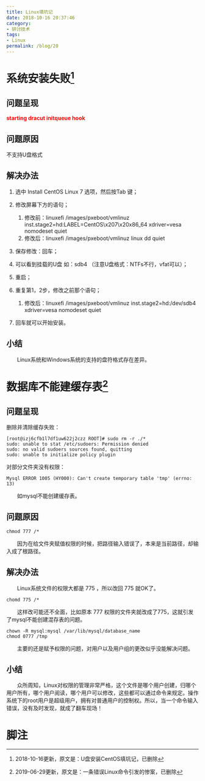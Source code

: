 ```yaml
---
title: Linux填坑记
date: 2018-10-16 20:37:46
category:
- 研讨技术
tags:
- Linux
permalink: /blog/20
---
```



# 系统安装失败[^1]

## 问题呈现

<span style="color:#ff0000;font-weight:bold;">starting dracut initqueue hook</span>  


## 问题原因

不支持U盘格式  


## 解决办法


1. 选中 Install CentOS Linux 7 选项，然后按Tab 键；
2. 修改屏幕下方的语句；

   1. 修改前：linuxefi /images/pxeboot/vmlinuz inst.stage2=hd:LABEL=CentOS\x207\x20x86_64 xdriver=vesa nomodeset quiet
   2. 修改后：linuxefi /images/pxeboot/vmlinuz linux dd quiet
3. 保存修改：回车；
4. 可以看到挂载的U盘 如：sdb4  （注意U盘格式：NTFs不行，vfat可以）；
5. 重启；
6. 重复第1，2步，修改之前那个语句；
   1. 修改后：linuxefi /images/pxeboot/vmlinuz inst.stage2=hd:/dev/sdb4 xdriver=vesa nomodeset quiet
7. 回车就可以开始安装。

## 小结


&emsp;&emsp;Linux系统和Windows系统的支持的盘符格式存在差异。


# 数据库不能建缓存表[^2]


## 问题呈现

删除并清除缓存失败：  

```shell
[root@izj6cfb1l7df1uw622j2czz ROOT]# sudo rm -r ./*
sudo: unable to stat /etc/sudoers: Permission denied
sudo: no valid sudoers sources found, quitting
sudo: unable to initialize policy plugin
```
对部分文件夹没有权限：  

```shell
Mysql ERROR 1005 (HY000): Can't create temporary table 'tmp' (errno: 13)
```

&emsp;&emsp;如mysql不能创建缓存表。   

## 问题原因

```shell
chmod 777 /*
```

&emsp;&emsp;因为在给文件夹赋值权限的时候，把路径输入错误了，本来是当前路径，却输入成了根路径。  

## 解决办法

&emsp;&emsp;Linux系统文件的权限大都是 775 ，所以改回 775 就OK了。  

```shell
chomd 775 /*
```

&emsp;&emsp;这样改可能还不全面，比如原本 777 权限的文件夹就改成了775，这就引发了mysql不能创建混存表的问题。

```shell
chown -R mysql:mysql /var/lib/mysql/database_name
chmod 0777 /tmp
```

&emsp;&emsp;主要的还是赋予权限的问题，对用户以及用户组的更改似乎没能解决问题。

## 小结

&emsp;&emsp;众所周知，Linux对权限的管理非常严格，这个文件是哪个用户创建，归哪个用户所有，哪个用户阅读，哪个用户可以修改，这些都可以通过命令来规定。操作系统下的root用户是超级用户，拥有对普通用户的控制权。所以，当一个命令输入错误，没有及时发现，就成了翻车现场！


# 脚注

[^1]: 2018-10-16更新，原文是：U盘安装CentOS填坑记，已删除
[^2]: 2019-06-29更新，原文是：一条错误Linux命令引发的惨案，已删除


